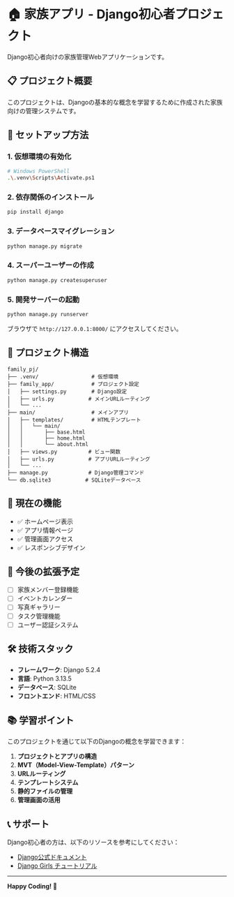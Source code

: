 # 🏠 家族アプリ - Django初心者プロジェクト

Django初心者向けの家族管理Webアプリケーションです。

## 📋 プロジェクト概要

このプロジェクトは、Djangoの基本的な概念を学習するために作成された家族向けの管理システムです。

## 🚀 セットアップ方法

### 1. 仮想環境の有効化
```bash
# Windows PowerShell
.\.venv\Scripts\Activate.ps1
```

### 2. 依存関係のインストール
```bash
pip install django
```

### 3. データベースマイグレーション
```bash
python manage.py migrate
```

### 4. スーパーユーザーの作成
```bash
python manage.py createsuperuser
```

### 5. 開発サーバーの起動
```bash
python manage.py runserver
```

ブラウザで `http://127.0.0.1:8000/` にアクセスしてください。

## 📁 プロジェクト構造

```
family_pj/
├── .venv/                 # 仮想環境
├── family_app/            # プロジェクト設定
│   ├── settings.py        # Django設定
│   ├── urls.py           # メインURLルーティング
│   └── ...
├── main/                  # メインアプリ
│   ├── templates/         # HTMLテンプレート
│   │   └── main/
│   │       ├── base.html
│   │       ├── home.html
│   │       └── about.html
│   ├── views.py          # ビュー関数
│   ├── urls.py           # アプリURLルーティング
│   └── ...
├── manage.py             # Django管理コマンド
└── db.sqlite3           # SQLiteデータベース
```

## 🎯 現在の機能

- ✅ ホームページ表示
- ✅ アプリ情報ページ
- ✅ 管理画面アクセス
- ✅ レスポンシブデザイン

## 🔮 今後の拡張予定

- [ ] 家族メンバー登録機能
- [ ] イベントカレンダー
- [ ] 写真ギャラリー
- [ ] タスク管理機能
- [ ] ユーザー認証システム

## 🛠️ 技術スタック

- **フレームワーク**: Django 5.2.4
- **言語**: Python 3.13.5
- **データベース**: SQLite
- **フロントエンド**: HTML/CSS

## 📚 学習ポイント

このプロジェクトを通じて以下のDjangoの概念を学習できます：

1. **プロジェクトとアプリの構造**
2. **MVT（Model-View-Template）パターン**
3. **URLルーティング**
4. **テンプレートシステム**
5. **静的ファイルの管理**
6. **管理画面の活用**

## 📞 サポート

Django初心者の方は、以下のリソースを参考にしてください：

- [Django公式ドキュメント](https://docs.djangoproject.com/)
- [Django Girls チュートリアル](https://tutorial.djangogirls.org/)

---

**Happy Coding! 🎉**

